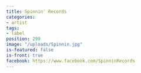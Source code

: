 ```yaml
---
title: Spinnin' Records
categories:
- artist
tags:
- label
position: 299
image: "/uploads/Spinnin.jpg"
is-featured: false
is-front: true
facebook: https://www.facebook.com/SpinninRecords
---
```


